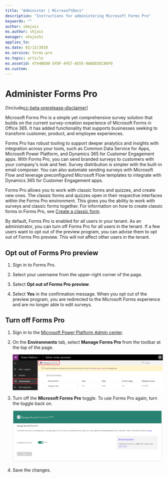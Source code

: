 ```yaml
---
title: "Administer | MicrosoftDocs"
description: "Instructions for administering Microsoft Forms Pro"
keywords: ""
author: sbmjais
ms.author: shjais
manager: shujoshi
applies_to: 
ms.date: 03/13/2019
ms.service: forms-pro
ms.topic: article
ms.assetid: 4744BE88-5FDF-4FE7-A555-0A8D83EC86F0
ms.custom: 
---
```


# Administer Forms Pro

[!include[cc-beta-prerelease-disclaimer](includes/cc-beta-prerelease-disclaimer.md)]

Microsoft Forms Pro is a simple yet comprehensive survey solution that builds on the current survey-creation experience of Microsoft Forms in Office 365. It has added functionality that supports businesses seeking to transform customer, product, and employee experiences.

Forms Pro has robust tooling to support deeper analytics and insights with integration across your tools, such as Common Data Service for Apps, Microsoft Power Platform, and Dynamics 365 for Customer Engagement apps. With Forms Pro, you can send branded surveys to customers with your company's look and feel. Survey distribution is simpler with the built-in email composer. You can also automate sending surveys with Microsoft Flow and leverage preconfigured Microsoft Flow templates to integrate with Dynamics 365 for Customer Engagement apps.

Forms Pro allows you to work with classic forms and quizzes, and create new ones. The classic forms and quizzes open in their respective interfaces within the Forms Pro environment. This gives you the ability to work with surveys and classic forms together. For information on how to create classic forms in Forms Pro, see [Create a classic form](create-classic-form.md).

By default, Forms Pro is enabled for all users in your tenant. As an administrator, you can turn off Forms Pro for all users in the tenant. If a few users want to opt out of the preview program, you can advise them to opt out of Forms Pro preview. This will not affect other users in the tenant.

## Opt out of Forms Pro preview

1. Sign in to Forms Pro.

2. Select your username from the upper-right corner of the page.

3. Select **Opt out of Forms Pro preview**. 

4. Select **Yes** in the confirmation message. When you opt out of the preview program, you are redirected to the Microsoft Forms experience and are no longer able to edit surveys.

## Turn off Forms Pro

1. Sign in to the [Microsoft Power Platform Admin center](https://admin.powerplatform.microsoft.com).

2. On the **Environments** tab, select **Manage Forms Pro** from the toolbar at the top of the page.

    ![Manage Forms Pro](media/manage-forms-pro.png "Manage Forms Pro")

3. Turn off the **Microsoft Forms Pro** toggle. To use Forms Pro again, turn the toggle back on.

    ![Turn off or on Forms Pro](media/admin-screen.png "Turn off or on Forms Pro")

4. Save the changes.

